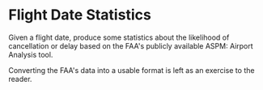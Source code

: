# Flight Date Statistics

Given a flight date, produce some statistics about the likelihood of cancellation or delay based on the FAA's publicly available ASPM: Airport Analysis tool. 

Converting the FAA's data into a usable format is left as an exercise to the reader.
